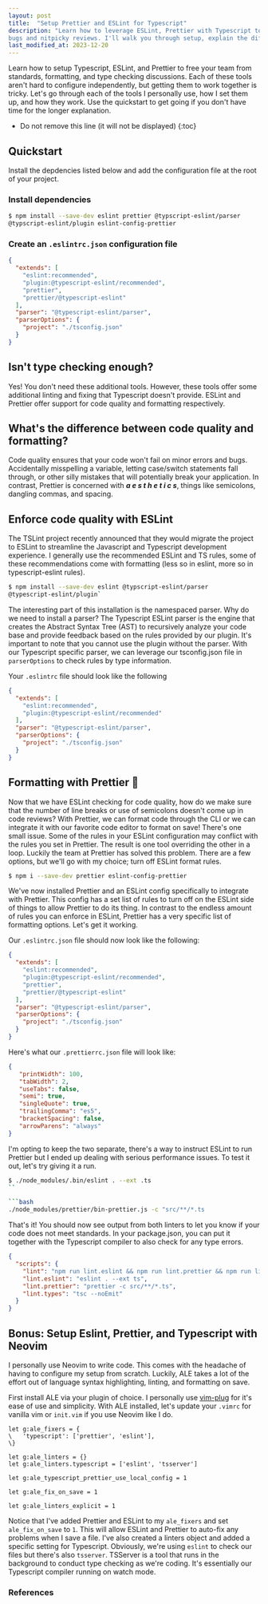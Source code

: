 ```yaml
---
layout: post
title:  "Setup Prettier and ESLint for Typescript"
description: "Learn how to leverage ESLint, Prettier with Typescript to reduce
bugs and nitpicky reviews. I'll walk you through setup, explain the differences"
last_modified_at: 2023-12-20
---
```


Learn how to setup Typescript, ESLint, and Prettier to free your team from
standards, formatting, and type checking discussions. Each of these tools
aren't hard to configure independently, but getting them to work together is
tricky. Let's go through each of the tools I personally use, how I set them up,
and how they work. Use the quickstart to get going if you don't have time for
the longer explanation.

<!--break-->

* Do not remove this line (it will not be displayed)
{:toc}

## Quickstart

Install the depdencies listed below and add the configuration file at the root
of your project.

### Install dependencies

```bash
$ npm install --save-dev eslint prettier @typscript-eslint/parser
@typscript-eslint/plugin eslint-config-prettier
```

### Create an `.eslintrc.json` configuration file
```json
{
  "extends": [
    "eslint:recommended",
    "plugin:@typescript-eslint/recommended",
    "prettier",
    "prettier/@typescript-eslint"
  ],
  "parser": "@typescript-eslint/parser",
  "parserOptions": {
    "project": "./tsconfig.json"
  }
}
```

## Isn't type checking enough?
Yes! You don't need these additional tools. However, these tools offer some
additional linting and fixing that Typescript doesn't provide. ESLint and
Prettier offer support for code quality and formatting respectively.

## What's the difference between code quality and formatting?
Code quality ensures that your code won't fail on minor errors and bugs.
Accidentally misspelling a variable, letting case/switch statements fall
through, or other silly mistakes that will potentially break your application.
In contrast, Prettier is concerned with **_a e s t h e t i c s_**, things like
semicolons, dangling commas, and spacing.

## Enforce code quality with ESLint
The TSLint project recently announced that they would migrate the project to
ESLint to streamline the Javascript and Typescript development experience. I
generally use the recommended ESLint and TS rules, some of these
recommendations come with formatting (less so in eslint, more so in
typescript-eslint rules).

```bash
$ npm install --save-dev eslint @typscript-eslint/parser
@typescript-eslint/plugin`
```

The interesting part of this installation is the namespaced parser. Why do we
need to install a parser? The Typescript ESLint parser is the engine that
creates the Abstract Syntax Tree (AST) to recursively analyze your code base
and provide feedback based on the rules provided by our plugin. It's important
to note that you cannot use the plugin without the parser. With our Typescript
specific parser, we can leverage our tsconfig.json file in `parserOptions` to
check rules by type information.

Your `.eslintrc` file should look like the following

```json
{
  "extends": [
    "eslint:recommended",
    "plugin:@typescript-eslint/recommended"
  ],
  "parser": "@typescript-eslint/parser",
  "parserOptions": {
    "project": "./tsconfig.json"
  }
}
```

## Formatting with Prettier 💅
Now that we have ESLint checking for code quality, how do we make sure that the
number of line breaks or use of semicolons doesn't come up in code reviews?
With Prettier, we can format code through the CLI or we can integrate it with
our favorite code editor to format on save! There's one small issue. Some of
the rules in your ESLint configuration may conflict with the rules you set in
Prettier. The result is one tool overriding the other in a loop. Luckily the
team at Prettier has solved this problem. There are a few options, but we'll go
with my choice; turn off ESLint format rules.

```bash
$ npm i --save-dev prettier eslint-config-prettier
```

We've now installed Prettier and an ESLint config specifically to integrate
with Prettier. This config has a set list of rules to turn off on the ESLint
side of things to allow Prettier to do its thing. In contrast to the endless
amount of rules you can enforce in ESLint, Prettier has a very specific list of
formatting options. Let's get it working.

Our `.eslintrc.json` file should now look like the following:

```json
{
  "extends": [
    "eslint:recommended",
    "plugin:@typescript-eslint/recommended",
    "prettier",
    "prettier/@typescript-eslint"
  ],
  "parser": "@typescript-eslint/parser",
  "parserOptions": {
    "project": "./tsconfig.json"
  }
}
```

Here's what our `.prettierrc.json` file will look like:
```json
{
   "printWidth": 100,
   "tabWidth": 2,
   "useTabs": false,
   "semi": true,
   "singleQuote": true,
   "trailingComma": "es5",
   "bracketSpacing": false,
   "arrowParens": "always"
}
```

I'm opting to keep the two separate, there's a way to instruct ESLint to run
Prettier but I ended up dealing with serious performance issues. To test it
out, let's try giving it a run.

```bash
$ ./node_modules/.bin/eslint . --ext .ts
``

```bash
./node_modules/prettier/bin-prettier.js -c "src/**/*.ts
```

That's it! You should now see output from both linters to let you know if your
code does not meet standards. In your package.json, you can put it together
with the Typescript compiler to also check for any type errors.

```json
{
  "scripts": {
    "lint": "npm run lint.eslint && npm run lint.prettier && npm run lint.types",
    "lint.eslint": "eslint . --ext ts",
    "lint.prettier": "prettier -c src/**/*.ts",
    "lint.types": "tsc --noEmit"
  }
}
```

## Bonus: Setup Eslint, Prettier, and Typescript with Neovim
I personally use Neovim to write code. This comes with the headache of
having to configure my setup from scratch. Luckily, ALE takes a lot of the
effort out of language syntax highlighting, linting, and formatting on save.

First install ALE via your plugin of choice. I personally use
[vim-plug](https://github.com/junegunn/vim-plug) for it's ease of use and
simplicity. With ALE installed, let's update your `.vimrc` for vanilla vim or
`init.vim` if you use Neovim like I do.

```vim
let g:ale_fixers = {
\   'typescript': ['prettier', 'eslint'],
\}

let g:ale_linters = {}
let g:ale_linters.typescript = ['eslint', 'tsserver']

let g:ale_typescript_prettier_use_local_config = 1

let g:ale_fix_on_save = 1

let g:ale_linters_explicit = 1
```

Notice that I've added Prettier and ESLint to my `ale_fixers` and set
`ale_fix_on_save` to `1`. This will allow ESLint and Prettier to auto-fix any
problems when I save a file. I've also created a linters object and added a
specific setting for Typescript. Obviously, we're using `eslint` to check our
files but there's also `tsserver`. TSServer is a tool that runs in the
background to conduct type checking as we're coding. It's essentially our
Typescript compiler running on watch mode.

### References
